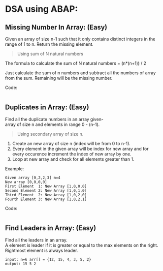 # DSA using ABAP:
## Missing Number In Array: (Easy)
Given an array of size n-1 such that it only contains distinct integers in the range of 1 to n. Return the missing element.
>Using sum of N natural numbers

The formula to calculate the sum of N natural numbers = (n*(n+1)) / 2

Just  calculate the sum of n numbers and subtract all the numbers of array from the sum. Remaining will be the missing number.

Code:
```

```

## Duplicates in Array: (Easy)
Find all the duplicate numbers in an array given-  
array of size n and elements in range 0 - (n-1).

>Using secondary array of size n.

1. Create an new array of size n (index will be from 0 to n-1).
2. Every element in the given array will be index for new array and for every occurence increment the index of new array by one.
3. Loop at new array and check for all elements greater than 1.

Example:  
```
Given array [0,2,2,3] n=4  
New array [0,0,0,0]  
First Element  1: New Array [1,0,0,0]  
Second Element 2: New Array [1,0,1,0]  
Third Element  2: New Array [1,0,2,0]  
Fourth Element 3: New Array [1,0,2,1]
```
Code:
```

```

## Find Leaders in Array: (Easy)

Find all the leaders in an array.  
A element is leader if it is greater or equal to the max elements on the right. Rightmost element is always leader.  
```
input: n=6 arr[] = {12, 15, 4, 3, 5, 2}
output: 15 5 2
```
